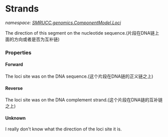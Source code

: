 ﻿# Strands
_namespace: [SMRUCC.genomics.ComponentModel.Loci](./index.md)_

The direction of this segment on the nucleotide sequence.(片段在DNA链上面的方向或者是否为互补链)




### Properties

#### Forward
The loci site was on the DNA sequence.(这个片段在DNA链的正义链之上)
#### Reverse
The loci site was on the DNA complement strand.(这个片段在DNA链的互补链之上)
#### Unknown
I really don't know what the direction of the loci site it is.
